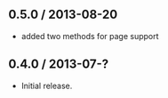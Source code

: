 0.5.0 / 2013-08-20
------------------
* added two methods for page support

0.4.0 / 2013-07-?
------------------
* Initial release.
